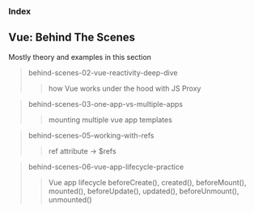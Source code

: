 ### Index

## Vue: Behind The Scenes

Mostly theory and examples in this section

> behind-scenes-02-vue-reactivity-deep-dive
>> how Vue works under the hood with JS Proxy

> behind-scenes-03-one-app-vs-multiple-apps
>> mounting multiple vue app templates

> behind-scenes-05-working-with-refs
>> ref attribute -> $refs

> behind-scenes-06-vue-app-lifecycle-practice
>> Vue app lifecycle
>> beforeCreate(), created(), beforeMount(), mounted(), beforeUpdate(), updated(), beforeUnmount(), unmounted()